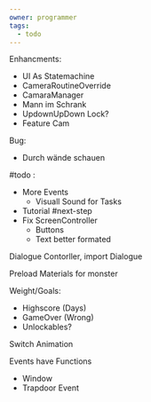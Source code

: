 ```yaml
---
owner: programmer
tags:
  - todo
---
```

Enhancments:
- UI As Statemachine
- CameraRoutineOverride
- CamaraManager
- Mann im Schrank
- UpdownUpDown Lock?
- Feature Cam

Bug:
- Durch wände schauen

#todo :
- More Events
	- Visuall Sound for Tasks
- Tutorial
#next-step
- Fix ScreenController
	- Buttons
	- Text better formated

Dialogue Contorller, import Dialogue

Preload Materials for monster

Weight/Goals:
- Highscore (Days)
- GameOver (Wrong)
- Unlockables? 

Switch Animation

Events have Functions
- Window
- Trapdoor Event

